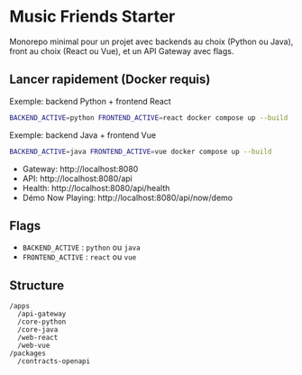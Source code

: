 # Music Friends Starter

Monorepo minimal pour un projet avec backends au choix (Python ou Java), front au choix (React ou Vue), et un API Gateway avec flags.

## Lancer rapidement (Docker requis)
Exemple: backend Python + frontend React
```bash
BACKEND_ACTIVE=python FRONTEND_ACTIVE=react docker compose up --build
```
Exemple: backend Java + frontend Vue
```bash
BACKEND_ACTIVE=java FRONTEND_ACTIVE=vue docker compose up --build
```

- Gateway: http://localhost:8080
- API: http://localhost:8080/api
- Health: http://localhost:8080/api/health
- Démo Now Playing: http://localhost:8080/api/now/demo

## Flags
- `BACKEND_ACTIVE` : `python` ou `java`
- `FRONTEND_ACTIVE` : `react` ou `vue`

## Structure
```
/apps
  /api-gateway
  /core-python
  /core-java
  /web-react
  /web-vue
/packages
  /contracts-openapi
```
